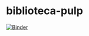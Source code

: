 # biblioteca-pulp
[![Binder](https://mybinder.org/badge_logo.svg)](https://mybinder.org/v2/gh/NatalyJuFa/biblioteca-pulp/master)
